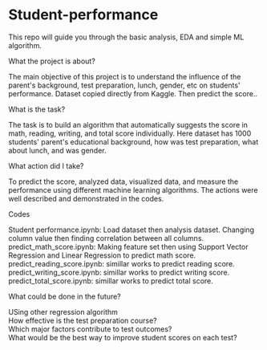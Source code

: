 # Student-performance
This repo will guide you through the basic analysis, EDA and simple ML algorithm.

What the project is about?

The main objective of this project is to understand the influence of the parent's background, test preparation, lunch, gender, etc on students' performance. Dataset copied directly from Kaggle. Then predict the score..



What is the task?

The task is to build an algorithm that automatically suggests the score in math, reading, writing, and total score individually. Here dataset has 1000 students' parent's educational background, how was test preparation, what about lunch, and was gender.

What action did I take?

To predict the score, analyzed data, visualized data, and measure  the performance using different machine learning algorithms. The actions were well described and demonstrated in the codes. 

Codes

Student performance.ipynb: Load dataset then analysis dataset.
Changing column value then finding correlation between all columns.
predict_math_score.ipynb: Making feature set then using Support Vector Regression and Linear Regression to predict math score.
predict_reading_score.ipynb: simillar works to predict reading score.
predict_writing_score.ipynb: simillar works to predict writing score.
predict_total_score.ipynb: simillar works to predict total score.

What could be done in the future?

USing other regression algorithm<br>
How effective is the test preparation course?<br>
Which major factors contribute to test outcomes?<br>
What would be the best way to improve student scores on each test?<br>
